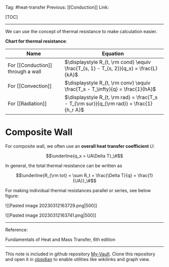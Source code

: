 Tag: #heat-transfer 
Previous: [[Conduction]]
Link: 

[TOC]

---

We can use the concept of thermal resistance to make calculation easier.

**Chart for thermal resistance**:

| Name                              | Equation                                                                                 |
| --------------------------------- | ---------------------------------------------------------------------------------------- |
| For [[Conduction]] through a wall | $\displaystyle R_{t, \rm cond} \equiv \frac{T_{s, 1} - T_{s, 2}}{q_x} = \frac{L}{kA}$    |
| For [[Convection]]                | $\displaystyle R_{t, \rm conv} \equiv \frac{T_s - T_\infty}{q} = \frac{1}{hA}$           |
| For [[Radiation]]                 | $\displaystyle R_{t, \rm rad} = \frac{T_s - T_{\rm sur}}{q_{\rm rad}} = \frac{1}{h_r A}$ | 

# Composite Wall



For composite wall, we often use an **overall heat transfer coefficient** $U$:

$$\underline{q_x = UA\Delta T}_\#$$

In general, the total thermal resistance can be written as

$$\underline{R_{\rm tot} = \sum R_t = \frac{\Delta T}{q} = \frac{1}{UA}}_\#$$

For making individual thermal resistances parallel or series, see below figure:

![[Pasted image 20230312163729.png|500]]

![[Pasted image 20230312163741.png|500]]

---

Reference:

Fundamentals of Heat and Mass Transfer, 6th edition

---

This note is included in github repository [My-Vault](https://github.com/LittleD3092/My-Vault.git). Clone this repository and open it in [obsidian](https://obsidian.md/) to enable utilities like wikilinks and graph view.